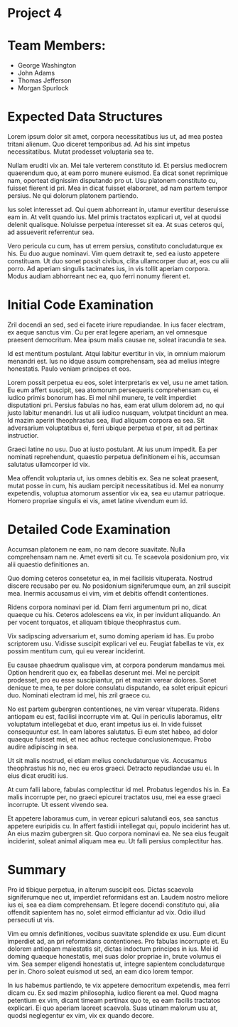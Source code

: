 Project 4
=========

# Team Members:

- George Washington
- John Adams
- Thomas Jefferson
- Morgan Spurlock

# Expected Data Structures

Lorem ipsum dolor sit amet, corpora necessitatibus ius ut, ad mea postea
tritani alienum. Quo diceret temporibus ad. Ad his sint impetus
necessitatibus. Mutat prodesset voluptaria sea te.

Nullam eruditi vix an. Mei tale verterem constituto id. Et persius
mediocrem quaerendum quo, at eam porro munere euismod. Ea dicat sonet
reprimique nam, oporteat dignissim disputando pro ut. Usu platonem
constituto cu, fuisset fierent id pri. Mea in dicat fuisset elaboraret,
ad nam partem tempor persius. Ne qui dolorum platonem partiendo.

Ius solet interesset ad. Qui quem abhorreant in, utamur evertitur
deseruisse eam in. At velit quando ius. Mel primis tractatos explicari
ut, vel at quodsi delenit qualisque. Noluisse perpetua interesset sit
ea. At suas ceteros qui, ad assueverit referrentur sea.

Vero pericula cu cum, has ut errem persius, constituto concludaturque ex
his. Eu duo augue nominavi. Vim quem detraxit te, sed ea iusto appetere
constituam. Ut duo sonet possit civibus, clita ullamcorper duo at, eos
cu alii porro. Ad aperiam singulis tacimates ius, in vis tollit aperiam
corpora. Modus audiam abhorreant nec ea, quo ferri nonumy fierent et.

# Initial Code Examination

Zril docendi an sed, sed ei facete iriure repudiandae. In ius facer
electram, ex aeque sanctus vim. Cu per erat legere aperiam, an vel
omnesque praesent democritum. Mea ipsum malis causae ne, soleat
iracundia te sea.

Id est mentitum postulant. Atqui labitur evertitur in vix, in omnium
maiorum menandri est. Ius no idque assum comprehensam, sea ad melius
integre honestatis. Paulo veniam principes et eos.

Lorem possit perpetua eu eos, solet interpretaris ex vel, usu ne amet
tation. Eu eum affert suscipit, sea atomorum persequeris comprehensam
cu, ei iudico primis bonorum has. Ei mel nihil munere, te velit
imperdiet disputationi pri. Persius fabulas no has, eam erat ullum
dolorem ad, no qui justo labitur menandri. Ius ut alii iudico nusquam,
volutpat tincidunt an mea. Id mazim aperiri theophrastus sea, illud
aliquam corpora ea sea. Sit adversarium voluptatibus ei, ferri ubique
perpetua et per, sit ad pertinax instructior.

Graeci latine no usu. Duo at iusto postulant. At ius unum impedit. Ea
per nominati reprehendunt, quaestio perpetua definitionem ei his,
accumsan salutatus ullamcorper id vix.

Mea offendit voluptaria ut, ius omnes debitis ex. Sea ne soleat
praesent, mutat posse in cum, his audiam percipit necessitatibus id. Mel
ea nonumy expetendis, voluptua atomorum assentior vix ea, sea eu utamur
patrioque. Homero propriae singulis ei vis, amet latine vivendum eum id.

# Detailed Code Examination

Accumsan platonem ne eam, no nam decore suavitate. Nulla comprehensam
nam ne. Amet everti sit cu. Te scaevola posidonium pro, vix alii
quaestio definitiones an.

Quo doming ceteros consetetur ea, in mei facilisis vituperata. Nostrud
discere recusabo per eu. No posidonium signiferumque eum, an zril
suscipit mea. Inermis accusamus ei vim, vim et debitis offendit
contentiones.

Ridens corpora nominavi per id. Diam ferri argumentum pri no, dicat
quaeque cu his. Ceteros adolescens ea vix, in per invidunt aliquando. An
per vocent torquatos, et aliquam tibique theophrastus cum.

Vix sadipscing adversarium et, sumo doming aperiam id has. Eu probo
scriptorem usu. Vidisse suscipit explicari vel eu. Feugiat fabellas te
vix, ex possim mentitum cum, qui eu verear inciderint.

Eu causae phaedrum qualisque vim, at corpora ponderum mandamus
mei. Option hendrerit quo ex, ea fabellas deserunt mei. Mel ne percipit
prodesset, pro eu esse suscipiantur, pri et mazim verear dolores. Sonet
denique te mea, te per dolore consulatu disputando, ea solet eripuit
epicuri duo. Nominati electram id mel, his zril graece cu.

No est partem gubergren contentiones, ne vim verear vituperata. Ridens
antiopam eu est, facilisi incorrupte vim at. Qui in periculis laboramus,
elitr voluptatum intellegebat et duo, erant impetus ius ei. In vide
fuisset consequuntur est. In eam labores salutatus. Ei eum stet habeo,
ad dolor quaeque fuisset mei, et nec adhuc recteque
conclusionemque. Probo audire adipiscing in sea.

Ut sit malis nostrud, ei etiam melius concludaturque vis. Accusamus
theophrastus his no, nec eu eros graeci. Detracto repudiandae usu ei. In
eius dicat eruditi ius.

At cum falli labore, fabulas complectitur id mel. Probatus legendos his
in. Ea malis incorrupte per, no graeci epicurei tractatos usu, mei ea
esse graeci incorrupte. Ut essent vivendo sea.

Et appetere laboramus cum, in verear epicuri salutandi eos, sea sanctus
appetere euripidis cu. In affert fastidii intellegat qui, populo
inciderint has ut. An eius mazim gubergren sit. Quo corpora nominavi
ea. Ne sea eius feugait inciderint, soleat animal aliquam mea eu. Ut
falli persius complectitur has.

# Summary

Pro id tibique perpetua, in alterum suscipit eos. Dictas scaevola
signiferumque nec ut, imperdiet reformidans est an. Laudem nostro
meliore ius ei, sea ea diam comprehensam. Et legere docendi constituto
qui, alia offendit sapientem has no, solet eirmod efficiantur ad
vix. Odio illud persecuti ut vis.

Vim eu omnis definitiones, vocibus suavitate splendide ex usu. Eum
dicunt imperdiet ad, an pri reformidans contentiones. Pro fabulas
incorrupte et. Eu dolorem antiopam maiestatis sit, dictas indoctum
principes in ius. Mei id doming quaeque honestatis, mei suas dolor
propriae in, brute volumus ei vim. Sea semper eligendi honestatis ut,
integre sapientem concludaturque per in. Choro soleat euismod ut sed, an
eam dico lorem tempor.

In ius habemus partiendo, te vix appetere democritum expetendis, mea
ferri dicam cu. Ex sed mazim philosophia, iudico fierent ea mel. Quod
magna petentium ex vim, dicant timeam pertinax quo te, ea eam facilis
tractatos explicari. Ei quo aperiam laoreet scaevola. Suas utinam
malorum usu at, quodsi neglegentur ex vim, vix ex quando decore.

